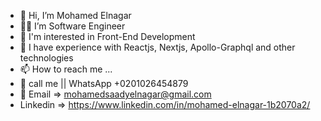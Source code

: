 - 👋 Hi, I’m Mohamed Elnagar
- 👨‍💻 I’m Software Engineer  
- 🌱 I'm  interested in Front-End Development
- 📖 I have experience  with Reactjs, Nextjs, Apollo-Graphql and other technologies 
- 📫 How to reach me ...
- 📱 call me || WhatsApp +0201026454879
- 📧 Email =>  mohamedsaadyelnagar@gmail.com   
- Linkedin => https://www.linkedin.com/in/mohamed-elnagar-1b2070a2/
